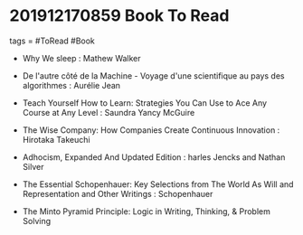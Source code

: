 # 201912170859 Book To Read
tags = #ToRead #Book


- Why We sleep : Mathew Walker

- De l'autre côté de la Machine - Voyage d'une scientifique au pays des algorithmes : Aurélie Jean

- Teach Yourself How to Learn: Strategies You Can Use to Ace Any Course at Any Level :  Saundra Yancy McGuire 

-  The Wise Company: How Companies Create Continuous Innovation : Hirotaka Takeuchi

- Adhocism, Expanded And Updated Edition : harles Jencks and Nathan Silver

- The Essential Schopenhauer: Key Selections from The World As Will and Representation and Other Writings : Schopenhauer 

- The Minto Pyramid Principle: Logic in Writing, Thinking, & Problem Solving 